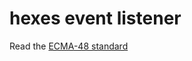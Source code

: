 # hexes event listener
Read the [ECMA-48 standard](https://www.ecma-international.org/wp-content/uploads/ECMA-48_5th_edition_june_1991.pdf)
